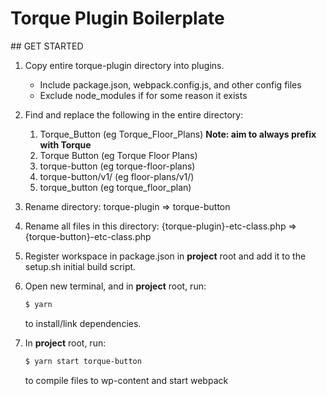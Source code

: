 # Torque Plugin Boilerplate

## GET STARTED

1.  Copy entire torque-plugin directory into plugins.

    - Include package.json, webpack.config.js, and other config files
    - Exclude node_modules if for some reason it exists

2.  Find and replace the following in the entire directory:

    1.  Torque_Button (eg Torque_Floor_Plans) **Note: aim to always prefix with Torque**
    2.  Torque Button (eg Torque Floor Plans)
    3.  torque-button (eg torque-floor-plans)
    4.  torque-button/v1/ (eg floor-plans/v1/)
    5.  torque_button (eg torque_floor_plan)

3.  Rename directory: torque-plugin => torque-button

4.  Rename all files in this directory: {torque-plugin}-etc-class.php => {torque-button}-etc-class.php

5.  Register workspace in package.json in **project** root and add it to the setup.sh initial build script.

6.  Open new terminal, and in **project** root, run:

    ```sh
    $ yarn
    ```

    to install/link dependencies.

7.  In **project** root, run:

    ```sh
    $ yarn start torque-button
    ```

    to compile files to wp-content and start webpack
